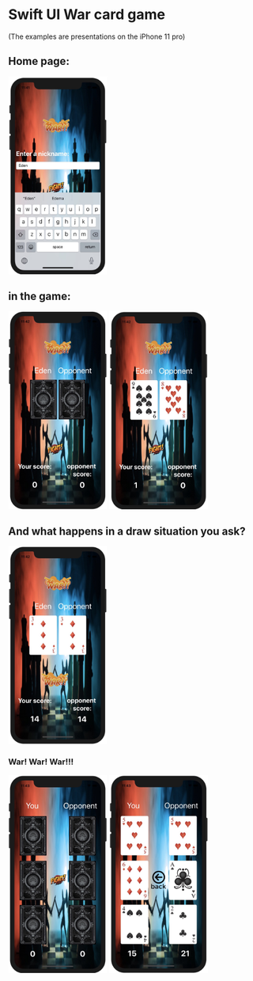 # Swift UI War card game
(The examples are presentations on the iPhone 11 pro)

## Home page:

<img src="https://github.com/edenvvv/War_The_Game/blob/master/How_does_it_look/Home_page.jpg" width="200" height="400" />

## in the game:

<img src="https://github.com/edenvvv/War_The_Game/blob/master/How_does_it_look/War_back.jpg" width="200" height="400" />  <img src="https://github.com/edenvvv/War_The_Game/blob/master/How_does_it_look/War_cards.jpg" width="200" height="400" />


## And what happens in a draw situation you ask?

<img src="https://github.com/edenvvv/War_The_Game/blob/master/How_does_it_look/Draw_case.jpg" width="200" height="400" />

### War! War! War!!!

<img src="https://github.com/edenvvv/War_The_Game/blob/master/How_does_it_look/Back_war_case.jpg" width="200" height="400" />  <img src="https://github.com/edenvvv/War_The_Game/blob/master/How_does_it_look/Case_war_cards.jpg" width="200" height="400" />
